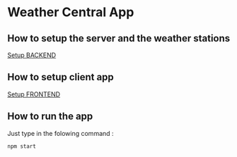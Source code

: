 # Weather Central App

## How to setup the server and the weather  stations 
[Setup BACKEND](/wcentral/README.md)

## How to setup client app

[Setup FRONTEND](/wclient/README.md)

## How to run the app 

Just type in the folowing command :

    npm start
